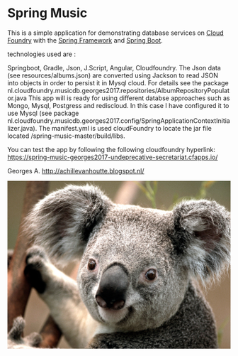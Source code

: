 Spring Music
============

This is a simple application for demonstrating database services on [Cloud Foundry](http://cloudfoundry.org) with the [Spring Framework](http://spring.io) and [Spring Boot](http://projects.spring.io/spring-boot/).


technologies used are :

Springboot, Gradle, Json, J.Script, Angular, Cloudfoundry.
The Json data (see resources/albums.json) are converted using Jackson to read JSON into objects in order to persist it in Mysql cloud.
For details see the package nl.cloudfoundry.musicdb.georges2017.repositories/AlbumRepositoryPopulator.java 
This app will is ready for using different databse approaches such as Mongo, Mysql, Postgress and rediscloud.
In this case I have configured it to use Mysql (see package nl.cloudfoundry.musicdb.georges2017.config/SpringApplicationContextInitializer.java).
The manifest.yml is used cloudFoundry to locate the jar file located /spring-music-master/build/libs. 


You can test the app by following the following cloudfoundry hyperlink: https://spring-music-georges2017-undeprecative-secretariat.cfapps.io/

Georges A. 
http://achillevanhoutte.blogspot.nl/

<p align="center">
  <img src="Koala.png"/>
 
</p>
